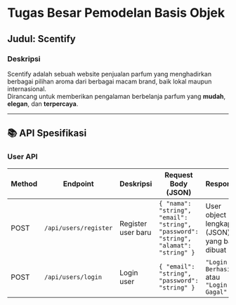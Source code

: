 # Tugas Besar Pemodelan Basis Objek

## **Judul**: Scentify

### **Deskripsi**
Scentify adalah sebuah website penjualan parfum yang menghadirkan berbagai pilihan aroma dari berbagai macam brand, baik lokal maupun internasional.  
Dirancang untuk memberikan pengalaman berbelanja parfum yang **mudah**, **elegan**, dan **terpercaya**.

---

## 📚 **API Spesifikasi**

### **User API**

| **Method** | **Endpoint**       | **Deskripsi**           | **Request Body (JSON)**                                                                 | **Response**                                      | **Notes**                     |
|------------|--------------------|-------------------------|----------------------------------------------------------------------------------------|--------------------------------------------------|--------------------------------|
| POST       | `/api/users/register`  | Register user baru      | `{ "nama": "string", "email": "string", "password": "string", "alamat": "string" }`    | User object lengkap (JSON) yang baru dibuat      | Registrasi user baru          |
| POST       | `/api/users/login`     | Login user              | `{ "email": "string", "password": "string" }`                                          | `"Login Berhasil"` atau `"Login Gagal"`          | Validasi email & password     |



